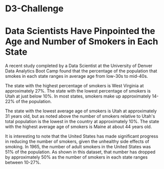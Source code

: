 # D3-Challenge
# Data Scientists Have Pinpointed the Age and Number of Smokers in Each State

A recent study completed by a Data Scientist at the University of Denver Data Analytics Boot Camp found that the percentage of the population that smokes in each state ranges in average age from low-30s to mid-40s.

The state with the highest percentage of smokers is West Virginia at approximately 27%. The state with the lowest percentage of smokers is Utah at just below 10%. In most states, smokers make up approximately 14-22% of the population.

The state with the lowest average age of smokers is Utah at approximately 31 years old, but as noted above the number of smokers relative to Utah's total population is the lowest in the country at approximately 10%. The state with the highest average age of smokers is Maine at about 44 years old.

It is interesting to note that the United States has made significant progress in reducing the number of smokers, given the unhealthy side effects of smoking. In 1965, the number of adult smokers in the United States was 51% of the population. As shown in this dataset, that number has dropped by approximately 50% as the number of smokers in each state ranges between 10-27%.
